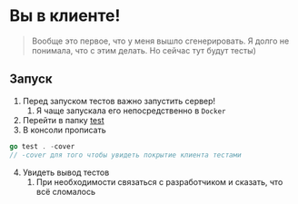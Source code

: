 # Вы в клиенте!
> Вообще это первое, что у меня вышло сгенерировать. 
> Я долго не понимала, что с этим делать. Но сейчас тут будут тесты)

## Запуск
1. Перед запуском тестов важно запустить сервер!
   1. Я чаще запускала его непосредственно в `Docker`
2. Перейти в папку [test](test)
3. В консоли прописать
```go
go test . -cover
// -cover для того чтобы увидеть покрытие клиента тестами
```
4. Увидеть вывод тестов
   1. При необходимости связаться с разработчиком и сказать, что всё сломалось